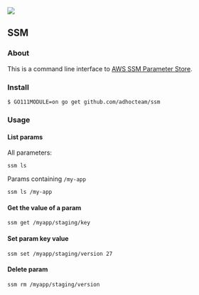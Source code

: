 ![](https://codebuild.us-east-1.amazonaws.com/badges?uuid=eyJlbmNyeXB0ZWREYXRhIjoiNFl6UXNBbmNva1RUVFVTTXFQZk8wSkJoaTB2TnVtTkVvdXBVRi9QMXFmVWlsRzdZc0JNc1Z6Mi9qb3ZFeTFZbDR0YmRCM2V5enhZLzJDZFY5RGFaWXlZPSIsIml2UGFyYW1ldGVyU3BlYyI6ImRoR3NCbk0rMGRxeWRzTGUiLCJtYXRlcmlhbFNldFNlcmlhbCI6MX0%3D&branch=master)

## SSM
### About
This is a command line interface to [AWS SSM Parameter Store](https://docs.aws.amazon.com/systems-manager/latest/userguide/what-is-systems-manager.html).

### Install
```
$ GO111MODULE=on go get github.com/adhocteam/ssm
```

### Usage
#### List params
All parameters:
```
ssm ls
```

Params containing `/my-app`
```
ssm ls /my-app
```

#### Get the value of a param
```
ssm get /myapp/staging/key
```

#### Set param key value
```
ssm set /myapp/staging/version 27
```

#### Delete param
```
ssm rm /myapp/staging/version
```
